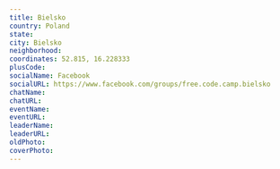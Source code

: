 ```yaml
---
title: Bielsko
country: Poland
state: 
city: Bielsko
neighborhood: 
coordinates: 52.815, 16.228333
plusCode:
socialName: Facebook
socialURL: https://www.facebook.com/groups/free.code.camp.bielsko
chatName:
chatURL:
eventName:
eventURL:
leaderName:
leaderURL:
oldPhoto: 
coverPhoto:
---
```

